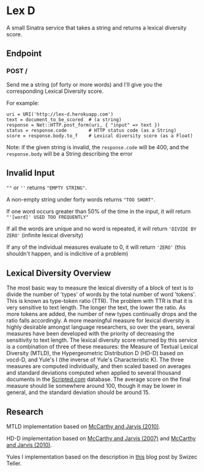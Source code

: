 # Lex D

A small Sinatra service that takes a string and returns a lexical diversity score.

## Endpoint

### POST /

Send me a string (of forty or more words) and I'll give you the corresponding Lexical Diversity score.

For example:

    uri = URI('http://lex-d.herokuapp.com')
    text = document_to_be_scored  # (a string)
    response = Net::HTTP.post_form(uri, { "input" => text })
    status = response.code        # HTTP status code (as a String)
    score = response.body.to_f    # Lexical diversity score (as a Float)

Note: if the given string is invalid, the `response.code` will be 400, and the `response.body` will be a String describing the error

## Invalid Input

`""` or `''` returns `"EMPTY STRING"`.

A non-empty string under forty words returns `"TOO SHORT"`.

If one word occurs greater than 50% of the time in the input, it will return `"'[word]' USED TOO FREQUENTLY"`

If all the words are unique and no word is repeated, it will return `'DIVIDE BY ZERO'` (infinite lexical diversity)

If any of the individual measures evaluate to 0, it will return `'ZERO'` (this shouldn't happen, and is indicitive of a problem)

## Lexical Diversity Overview

The most basic way to measure the lexical diversity of a block of text is to divide the number of 'types' of words by the total number of word 'tokens'. This is known as type-token ratio (TTR). The problem with TTR is that it is very sensitive to text length. The longer the text, the lower the ratio. As more tokens are added, the number of new types continually drops and the ratio falls accordingly. A more meaningful measure for lexical diversity is highly desirable amongst language researchers, so over the years, several measures have been developed with the priority of decreasing the sensitivity to text length. The lexical diversity score returned by this service is a combination of three of these measures: the Measure of Textual Lexical Diversity (MTLD), the Hypergeometric Distribution D (HD-D) based on vocd-D, and Yule's I (the inverse of Yule's Characteristic K). The three measures are computed individually, and then scaled based on averages and standard deviations computed when applied to several thousand documents in the [Scripted.com](http://www.scripted.com) database. The average score on the final measure should lie somewhere around 100, though it may be lower in general, and the standard deviation should be around 15.

## Research

MTLD implementation based on [McCarthy and Jarvis (2010)](http://link.springer.com/article/10.3758%2FBRM.42.2.381).

HD-D implementation based on [McCarthy and Jarvis (2007)](http://ltj.sagepub.com/content/24/4/459.short?patientinform-links=yes&legid=spltj;24/4/459) and [McCarthy and Jarvis (2010)](http://link.springer.com/article/10.3758%2FBRM.42.2.381).

Yules I implementation based on the description in [this](http://swizec.com/blog/measuring-vocabulary-richness-with-python/swizec/2528) blog post by Swizec Teller.